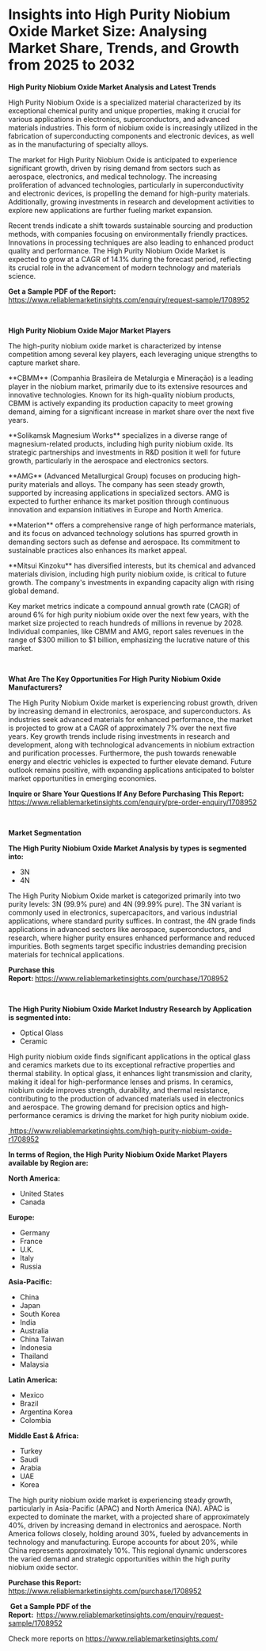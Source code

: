 <p><h1>Insights into High Purity Niobium Oxide Market Size: Analysing Market Share, Trends, and Growth from 2025 to 2032</h1></p><p><strong>High Purity Niobium Oxide Market Analysis and Latest Trends</strong></p>
<p><p>High Purity Niobium Oxide is a specialized material characterized by its exceptional chemical purity and unique properties, making it crucial for various applications in electronics, superconductors, and advanced materials industries. This form of niobium oxide is increasingly utilized in the fabrication of superconducting components and electronic devices, as well as in the manufacturing of specialty alloys.</p><p>The market for High Purity Niobium Oxide is anticipated to experience significant growth, driven by rising demand from sectors such as aerospace, electronics, and medical technology. The increasing proliferation of advanced technologies, particularly in superconductivity and electronic devices, is propelling the demand for high-purity materials. Additionally, growing investments in research and development activities to explore new applications are further fueling market expansion.</p><p>Recent trends indicate a shift towards sustainable sourcing and production methods, with companies focusing on environmentally friendly practices. Innovations in processing techniques are also leading to enhanced product quality and performance. The High Purity Niobium Oxide Market is expected to grow at a CAGR of 14.1% during the forecast period, reflecting its crucial role in the advancement of modern technology and materials science.</p></p>
<p><strong>Get a Sample PDF of the Report:&nbsp;</strong> <a href="https://www.reliablemarketinsights.com/enquiry/request-sample/1708952?utm_campaign=2593&utm_medium=2&utm_source=Github&utm_content=ia&utm_term=27032025&utm_id=high-purity-niobium-oxide">https://www.reliablemarketinsights.com/enquiry/request-sample/1708952</a></p>
<p>&nbsp;</p>
<p><strong>High Purity Niobium Oxide Major Market Players</strong></p>
<p><p>The high-purity niobium oxide market is characterized by intense competition among several key players, each leveraging unique strengths to capture market share.</p><p>**CBMM** (Companhia Brasileira de Metalurgia e Mineração) is a leading player in the niobium market, primarily due to its extensive resources and innovative technologies. Known for its high-quality niobium products, CBMM is actively expanding its production capacity to meet growing demand, aiming for a significant increase in market share over the next five years.</p><p>**Solikamsk Magnesium Works** specializes in a diverse range of magnesium-related products, including high purity niobium oxide. Its strategic partnerships and investments in R&D position it well for future growth, particularly in the aerospace and electronics sectors.</p><p>**AMG** (Advanced Metallurgical Group) focuses on producing high-purity materials and alloys. The company has seen steady growth, supported by increasing applications in specialized sectors. AMG is expected to further enhance its market position through continuous innovation and expansion initiatives in Europe and North America.</p><p>**Materion** offers a comprehensive range of high performance materials, and its focus on advanced technology solutions has spurred growth in demanding sectors such as defense and aerospace. Its commitment to sustainable practices also enhances its market appeal.</p><p>**Mitsui Kinzoku** has diversified interests, but its chemical and advanced materials division, including high purity niobium oxide, is critical to future growth. The company's investments in expanding capacity align with rising global demand.</p><p>Key market metrics indicate a compound annual growth rate (CAGR) of around 6% for high purity niobium oxide over the next few years, with the market size projected to reach hundreds of millions in revenue by 2028. Individual companies, like CBMM and AMG, report sales revenues in the range of $300 million to $1 billion, emphasizing the lucrative nature of this market.</p></p>
<p>&nbsp;</p>
<p><strong>What Are The Key Opportunities For High Purity Niobium Oxide Manufacturers?</strong></p>
<p><p>The High Purity Niobium Oxide market is experiencing robust growth, driven by increasing demand in electronics, aerospace, and superconductors. As industries seek advanced materials for enhanced performance, the market is projected to grow at a CAGR of approximately 7% over the next five years. Key growth trends include rising investments in research and development, along with technological advancements in niobium extraction and purification processes. Furthermore, the push towards renewable energy and electric vehicles is expected to further elevate demand. Future outlook remains positive, with expanding applications anticipated to bolster market opportunities in emerging economies.</p></p>
<p><strong>Inquire or Share Your Questions If Any Before Purchasing This Report:</strong> <a href="https://www.reliablemarketinsights.com/enquiry/pre-order-enquiry/1708952?utm_campaign=2593&utm_medium=2&utm_source=Github&utm_content=ia&utm_term=27032025&utm_id=high-purity-niobium-oxide">https://www.reliablemarketinsights.com/enquiry/pre-order-enquiry/1708952</a></p>
<p>&nbsp;</p>
<p><strong>Market Segmentation</strong></p>
<p><strong>The High Purity Niobium Oxide Market Analysis by types is segmented into:</strong></p>
<p><ul><li>3N</li><li>4N</li></ul></p>
<p><p>The High Purity Niobium Oxide market is categorized primarily into two purity levels: 3N (99.9% pure) and 4N (99.99% pure). The 3N variant is commonly used in electronics, supercapacitors, and various industrial applications, where standard purity suffices. In contrast, the 4N grade finds applications in advanced sectors like aerospace, superconductors, and research, where higher purity ensures enhanced performance and reduced impurities. Both segments target specific industries demanding precision materials for technical applications.</p></p>
<p><strong>Purchase this Report:&nbsp;</strong><a href="https://www.reliablemarketinsights.com/purchase/1708952?utm_campaign=2593&utm_medium=2&utm_source=Github&utm_content=ia&utm_term=27032025&utm_id=high-purity-niobium-oxide">https://www.reliablemarketinsights.com/purchase/1708952</a></p>
<p>&nbsp;</p>
<p><strong>The High Purity Niobium Oxide Market Industry Research by Application is segmented into:</strong></p>
<p><ul><li>Optical Glass</li><li>Ceramic</li></ul></p>
<p><p>High purity niobium oxide finds significant applications in the optical glass and ceramics markets due to its exceptional refractive properties and thermal stability. In optical glass, it enhances light transmission and clarity, making it ideal for high-performance lenses and prisms. In ceramics, niobium oxide improves strength, durability, and thermal resistance, contributing to the production of advanced materials used in electronics and aerospace. The growing demand for precision optics and high-performance ceramics is driving the market for high purity niobium oxide.</p></p>
<p><a href="https://www.reliablemarketinsights.com/high-purity-niobium-oxide-r1708952?utm_campaign=2593&utm_medium=2&utm_source=Github&utm_content=ia&utm_term=27032025&utm_id=high-purity-niobium-oxide">&nbsp;https://www.reliablemarketinsights.com/high-purity-niobium-oxide-r1708952</a></p>
<p><strong>In terms of Region, the High Purity Niobium Oxide Market Players available by Region are:</strong></p>
<p>
    <p> <strong> North America: </strong>
        <ul>
            <li>United States</li>
            <li>Canada</li>
        </ul>
        </p> 
    <p> <strong> Europe: </strong>
        <ul>
            <li>Germany</li>
            <li>France</li>
            <li>U.K.</li>
            <li>Italy</li>
            <li>Russia</li>
        </ul>
        </p> 
    <p> <strong> Asia-Pacific: </strong>
        <ul>
            <li>China</li>
            <li>Japan</li>
            <li>South Korea</li>
            <li>India</li>
            <li>Australia</li>
            <li>China Taiwan</li>
            <li>Indonesia</li>
            <li>Thailand</li>
            <li>Malaysia</li>
        </ul>
        </p> 
    <p> <strong> Latin America: </strong>
        <ul>
            <li>Mexico</li>
            <li>Brazil</li>
            <li>Argentina Korea</li>
            <li>Colombia</li>
        </ul>
        </p> 
    <p> <strong> Middle East & Africa: </strong>
        <ul>
            <li>Turkey</li>
            <li>Saudi</li>
            <li>Arabia</li>
            <li>UAE</li>
            <li>Korea</li>
        </ul>
    </p>
    </p>
<p><p>The high purity niobium oxide market is experiencing steady growth, particularly in Asia-Pacific (APAC) and North America (NA). APAC is expected to dominate the market, with a projected share of approximately 40%, driven by increasing demand in electronics and aerospace. North America follows closely, holding around 30%, fueled by advancements in technology and manufacturing. Europe accounts for about 20%, while China represents approximately 10%. This regional dynamic underscores the varied demand and strategic opportunities within the high purity niobium oxide sector.</p></p>
<p><strong>Purchase this Report: </strong><a href="https://www.reliablemarketinsights.com/purchase/1708952?utm_campaign=2593&utm_medium=2&utm_source=Github&utm_content=ia&utm_term=27032025&utm_id=high-purity-niobium-oxide">https://www.reliablemarketinsights.com/purchase/1708952</a></p>
<p>&nbsp;<strong>Get a Sample PDF of the Report:&nbsp;&nbsp;</strong><a href="https://www.reliablemarketinsights.com/enquiry/request-sample/1708952?utm_campaign=2593&utm_medium=2&utm_source=Github&utm_content=ia&utm_term=27032025&utm_id=high-purity-niobium-oxide">https://www.reliablemarketinsights.com/enquiry/request-sample/1708952</a></p>
<p><strong></strong></p>
<p>Check more reports on <a href="https://www.reliablemarketinsights.com/?utm_campaign=2593&utm_medium=2&utm_source=Github&utm_content=ia&utm_term=27032025&utm_id=high-purity-niobium-oxide">https://www.reliablemarketinsights.com/</a></p>